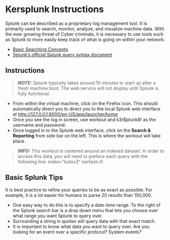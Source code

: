 # Kersplunk Instructions
Splunk can be described as a proprietary log management tool. It is primarily used to search, monitor, analyze, and visualize machine data. With the ever growing threat of Cyber criminals, it is necessary to use tools such as Splunk to more easily keep track of what is going on within your network.
* [Basic Searching Concepts](https://lzone.de/cheat-sheet/Splunk#basic-searching-concepts)
* [Splunk’s official Splunk query syntax document](https://www.splunk.com/pdfs/solution-guides/splunk-quick-reference-guide.pdf)

## Instructions
> **_NOTE:_** Splunk typically takes around 10 minutes to start up after a fresh machine boot. The web service will not display until Splunk is fully functional.

* From within the virtual machine, click on the Firefox icon. This should automatically direct you to direct you to the local Splunk web interface at http://127.0.0.1:8000/en-US/app/launcher/home
* Once you see the log in screen, use workout and k3r$plunk8! as the username and password.
* Once logged in to the Splunk web interface, click on the **Search & Reporting** from side bar on the left. This is where the workout will take place.
> **_INFO:_** This workout is centered around an indexed dataset. In order to access this data, you will need to preface each query with the following line: index=”botsv3” earliest=0

## Basic Splunk Tips
It is best practice to refine your queries to be as exact as possible. For example, it is a lot easier for humans to parse 20 results than 150,000.
* One easy way to do this is to specify a date-time range. To the right of the Splunk search bar is a drop down menu that lets you choose over what range you want Splunk to query over.
* Surrounding a string in quotes will query data with that exact match.
* It is important to know what data you want to query over. Are you looking for an event over a specific protocol? System events?
